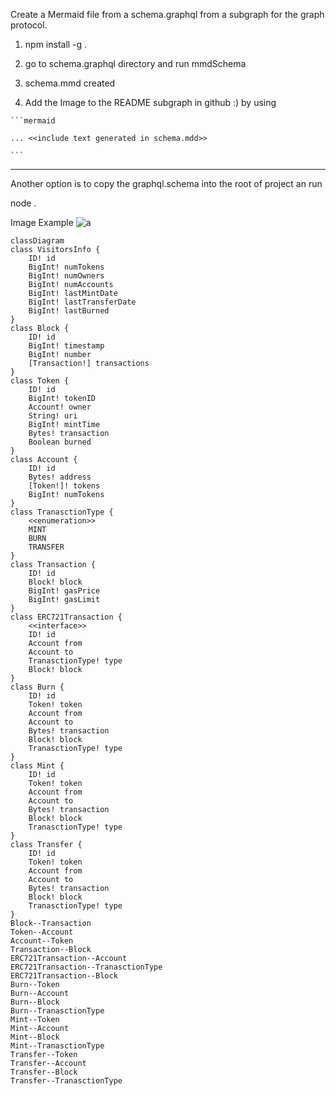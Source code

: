 Create a Mermaid file from a schema.graphql from a subgraph for the graph protocol.

1.  npm install -g .

2.  go to schema.graphql directory and run
    mmdSchema

3.  schema.mmd created

4.  Add the Image to the README subgraph in github :)
by using 
``````
```mermaid

... <<include text generated in schema.mdd>>

```
``````
---

Another option is to copy the graphql.schema into the root of project an run

node .

Image Example
![a](https://user-images.githubusercontent.com/944960/168407075-a11713f3-96a7-41bf-86a2-9f97ad160c51.jpg)

```mermaid
classDiagram
class VisitorsInfo { 
	ID! id 
	BigInt! numTokens 
	BigInt! numOwners 
	BigInt! numAccounts 
	BigInt! lastMintDate 
	BigInt! lastTransferDate 
	BigInt! lastBurned 
}
class Block { 
	ID! id 
	BigInt! timestamp 
	BigInt! number 
	[Transaction!] transactions 
}
class Token { 
	ID! id 
	BigInt! tokenID 
	Account! owner 
	String! uri 
	BigInt! mintTime 
	Bytes! transaction 
	Boolean burned 
}
class Account { 
	ID! id 
	Bytes! address 
	[Token!]! tokens 
	BigInt! numTokens 
}
class TranasctionType { 
	<<enumeration>>
	MINT 
	BURN 
	TRANSFER 
}
class Transaction { 
	ID! id 
	Block! block 
	BigInt! gasPrice 
	BigInt! gasLimit 
}
class ERC721Transaction { 
	<<interface>>
	ID! id 
	Account from 
	Account to 
	TranasctionType! type 
	Block! block 
}
class Burn { 
	ID! id 
	Token! token 
	Account from 
	Account to 
	Bytes! transaction 
	Block! block 
	TranasctionType! type 
}
class Mint { 
	ID! id 
	Token! token 
	Account from 
	Account to 
	Bytes! transaction 
	Block! block 
	TranasctionType! type 
}
class Transfer { 
	ID! id 
	Token! token 
	Account from 
	Account to 
	Bytes! transaction 
	Block! block 
	TranasctionType! type 
}
Block--Transaction
Token--Account
Account--Token
Transaction--Block
ERC721Transaction--Account
ERC721Transaction--TranasctionType
ERC721Transaction--Block
Burn--Token
Burn--Account
Burn--Block
Burn--TranasctionType
Mint--Token
Mint--Account
Mint--Block
Mint--TranasctionType
Transfer--Token
Transfer--Account
Transfer--Block
Transfer--TranasctionType
